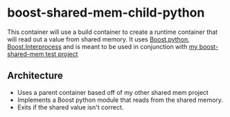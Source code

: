 # boost-shared-mem-child-python

This container will use a build container to create a runtime container that will read out a value from shared memory. It uses [Boost.python](https://www.boost.org/doc/libs/1_72_0/libs/python/doc/html/index.html), [Boost.Interprocess](https://www.boost.org/doc/libs/1_72_0/doc/html/interprocess.html) and is meant to be used in conjunction with [my boost-shared-mem test project](https://github.com/aidandj/boost-shared-mem)

## Architecture

* Uses a parent container based off of my other shared mem project
* Implements a Boost python module that reads from the shared memory.
* Exits if the shared value isn't correct.